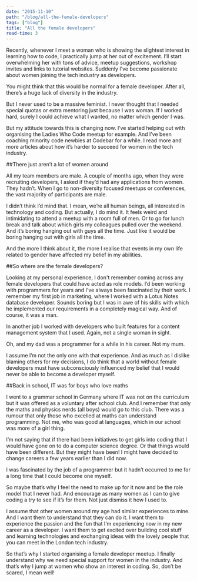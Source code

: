 ```yaml
---
date: "2015-11-10"
path: "/blog/all-the-female-developers"
tags: ["blog"] 
title: "All the female developers"
read-time: 3
---
```


Recently, whenever I meet a woman who is showing the slightest interest in learning how to code, I practically jump at her out of excitement. I’ll start overwhelming her with tons of advice, meetup suggestions, workshop invites and links to tutorial websites. Suddenly I’ve become passionate about women joining the tech industry as developers.

<!--break-->

You might think that this would be normal for a female developer. After all, there’s a huge lack of diversity in the industry.

But I never used to be a massive feminist. I never thought that I needed special quotas or extra mentoring just because I was woman. If I worked hard, surely I could achieve what I wanted, no matter which gender I was.

But my attitude towards this is changing now. I’ve started helping out with organising the Ladies Who Code meetup for example. And I’ve been coaching minority code newbies at Codebar for a while. I read more and more articles about how it’s harder to succeed for women in the tech industry.

##There just aren’t a lot of women around

All my team members are male. A couple of months ago, when they were recruiting developers, I asked if they’d had any applications from women. They hadn’t. When I go to non-diversity focused meetups or conferences, the vast majority of participants are male.

I didn’t think I’d mind that. I mean, we’re all human beings, all interested in technology and coding. But actually, I do mind it. It feels weird and intimidating to attend a meetup with a room full of men. Or to go for lunch break and talk about which girls my colleagues pulled over the weekend. And it’s boring hanging out with guys all the time. Just like it would be boring hanging out with girls all the time.

And the more I think about it, the more I realise that events in my own life related to gender have affected my belief in my abilities.

##So where are the female developers?

Looking at my personal experience, I don't remember coming across any female developers that could have acted as role models. I’d been working with programmers for years and I’ve always been fascinated by their work. I remember my first job in marketing, where I worked with a Lotus Notes database developer. Sounds boring but I was in awe of his skills with which he implemented our requirements in a completely magical way. And of course, it was a man.

In another job I worked with developers who built features for a content management system that I used. Again, not a single woman in sight.

Oh, and my dad was a programmer for a while in his career. Not my mum.

I assume I’m not the only one with that experience. And as much as I dislike blaming others for my decisions, I do think that a world without female developers must have subconsciously influenced my belief that I would never be able to become a developer myself.

##Back in school, IT was for boys who love maths

I went to a grammar school in Germany where IT was not on the curriculum but it was offered as a voluntary after school club. And I remember that only the maths and physics nerds (all boys) would go to this club. There was a rumour that only those who excelled at maths can understand programming. Not me, who was good at languages, which in our school was more of a girl thing.

I’m not saying that if there had been initiatives to get girls into coding that I would have gone on to do a computer science degree. Or that things would have been different. But they might have been! I might have decided to change careers a few years earlier than I did now.

I was fascinated by the job of a programmer but it hadn’t occurred to me for a long time that I could become one myself.

So maybe that’s why I feel the need to make up for it now and be the role model that I never had. And encourage as many women as I can to give coding a try to see if it’s for them. Not just dismiss it how I used to.

I assume that other women around my age had similar experiences to mine. And I want them to understand that they can do it. I want them to experience the passion and the fun that I’m experiencing now in my new career as a developer. I want them to get excited over building cool stuff and learning technologies and exchanging ideas with the lovely people that you can meet in the London tech industry.

So that’s why I started organising a female developer meetup. I finally understand why we need special support for women in the industry. And that’s why I jump at women who show an interest in coding. So, don’t be scared, I mean well!
